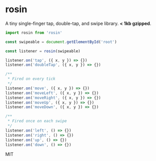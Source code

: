 # rosin
A tiny single-finger tap, double-tap, and swipe library. **< 1kb gzipped**.

```javascript
import rosin from 'rosin'

const swipeable = document.getElementById('root')

const listener = rosin(swipeable)

listener.on('tap', ({ x, y }) => {})
listener.on('doubleTap', ({ x, y }) => {})

/**
 * Fired on every tick
 */
listener.on('move', ({ x, y }) => {})
listener.on('moveLeft', ({ x, y }) => {})
listener.on('moveRight', ({ x, y }) => {})
listener.on('moveUp', ({ x, y }) => {})
listener.on('moveDown', ({ x, y }) => {})

/**
 * Fired once on each swipe
 */
listener.on('left', () => {})
listener.on('right', () => {})
listener.on('up', () => {})
listener.on('down', () => {})
```

MIT
